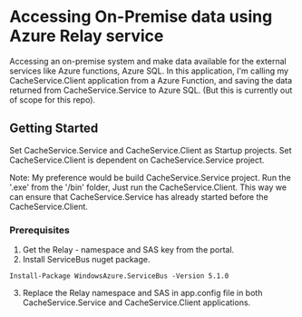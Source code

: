 # Accessing On-Premise data using Azure Relay service

Accessing an on-premise system and make data available for the external services like Azure functions, Azure SQL. 
In this application, I'm calling my CacheService.Client application from a Azure Function, and saving the data returned from CacheService.Service to Azure SQL. (But this is currently out of scope for this repo).

## Getting Started

Set CacheService.Service and CacheService.Client as Startup projects.
Set CacheService.Client is dependent on CacheService.Service project.

Note: My preference would be build CacheService.Service project. Run the '.exe' from the '/bin' folder, Just run the CacheService.Client. This way we can ensure that CacheService.Service has already started before the CacheService.Client.

### Prerequisites

1. Get the Relay - namespace and SAS key from the portal.
2. Install ServiceBus nuget package.
```
Install-Package WindowsAzure.ServiceBus -Version 5.1.0
```
3. Replace the Relay namespace and SAS in app.config file in both CacheService.Service and CacheService.Client applications.
